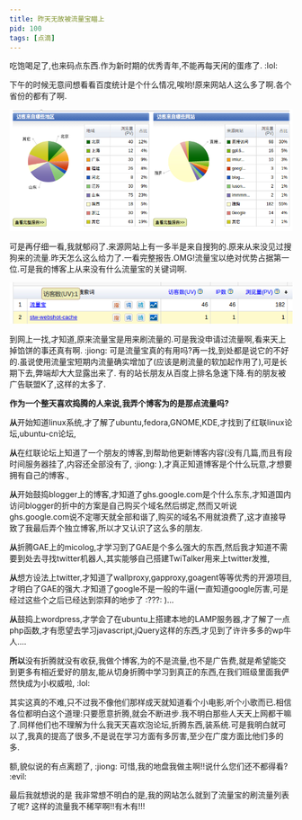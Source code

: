 ```yaml
---
title: 昨天无故被流量宝瞄上
pid: 100
tags: [点滴]
---
```

吃饱喝足了,也来码点东西.作为新时期的优秀青年,不能再每天闲的蛋疼了. :lol:

下午的时候无意间想看看百度统计是个什么情况,唉哟!原来网站人这么多了啊.各个省份的都有了啊.

![](/uploads/2011/04/20110421-100-01.png)

可是再仔细一看,我就郁闷了.来源网站上有一多半是来自搜狗的.原来从来没见过搜狗来的流量.昨天怎么这么给力了.一看完整报告.OMG!流量宝以绝对优势占据第一位.可是我的博客上从来没有什么流量宝的关键词啊.

![](/uploads/2011/04/20110421-100-02.png)

到网上一找,才知道,原来流量宝是用来刷流量的.可是我没申请过流量啊,看来天上掉馅饼的事还真有啊. :jiong:
可是流量宝真的有用吗?再一找,到处都是说它的不好的.虽说使用流量宝短期内流量确实增加了(应该是刷流量的软加起作用了),可是长期下去,弊端却大大显露出来了.
有的站长朋友从百度上排名急速下降.有的朋友被广告联盟K了,这样的太多了.

**作为一个整天喜欢捣腾的人来说,我弄个博客为的是那点流量吗?**

**从**开始知道linux系统,才了解了ubuntu,fedora,GNOME,KDE,才找到了红联linux论坛,ubuntu-cn论坛,

**从**在红联论坛上知道了一个朋友的博客,到帮助他更新博客内容(没有几篇,而且有段时间服务器挂了,内容还全部没有了, :jiong: ),才真正知道博客是个什么玩意,才想要拥有自己的博客.,

**从**开始鼓捣blogger上的博客,才知道了ghs.google.com是个什么东东,才知道国内访问blogger的折中的方案是自己购买个域名然后绑定,然而又听说ghs.google.com说不定哪天就全部和谐了,购买的域名不用就浪费了,这才直接导致了我最后弄个独立博客,所以才又认识了这么多的朋友.

**从**折腾GAE上的micolog,才学习到了GAE是个多么强大的东西,然后我才知道不需要到处去寻找twitter机器人,其实能够自己搭建TwiTalker用来上twitter发推,

**从**想方设法上twitter,才知道了wallproxy,gapproxy,goagent等等优秀的开源项目,才明白了GAE的强大.才知道了google不是一般的牛逼(一直知道google厉害,可是经过这些个之后已经达到崇拜的地步了 :???: )...

**从**鼓捣上wordpress,才学会了在ubuntu上搭建本地的LAMP服务器,才了解了一点php函数,才有愿望去学习javascript,jQuery这样的东西,才见到了许许多多的wp牛人....

**所以**没有折腾就没有收获,我做个博客,为的不是流量,也不是广告费,就是希望能交到更多有相近爱好的朋友,能从切身折腾中学习到真正的东西,在我们班级里面我俨然快成为小权威啦, :lol:

其实这真的不难,只不过我不像他们那样成天就知道看个小电影,听个小歌而已.相信各位都明白这个道理:只要愿意折腾,就会不断进步.我不明白那些人天天上网都干嘛了.同样他们也不理解为什么我天天喜欢泡论坛,折腾东西,装系统.可是我明白就可以了,我真的提高了很多,不是说在学习方面有多厉害,至少在广度方面比他们多的多.

额,貌似说的有点离题了, :jiong: 可惜,我的地盘我做主啊!!说什么您们还不都得看? :evil:

最后我就想说的是 我非常想不明白的是,我的网站怎么就到了流量宝的刷流量列表了呢? 这样的流量我不稀罕啊!!有木有!!!
